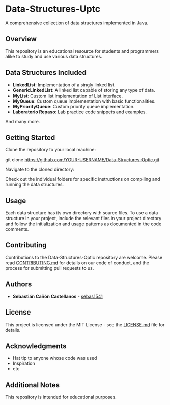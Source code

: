 # Data-Structures-Uptc

A comprehensive collection of data structures implemented in Java.

## Overview

This repository is an educational resource for students and programmers alike to study and use various data structures.

## Data Structures Included

- **LinkedList**: Implementation of a singly linked list.
- **GenericLinkedList**: A linked list capable of storing any type of data.
- **MyList**: Custom list implementation of List interface.
- **MyQueue**: Custom queue implementation with basic functionalities.
- **MyPriorityQueue**: Custom priority queue implementation.
- **Laboratorio Repaso**: Lab practice code snippets and examples.

And many more.

## Getting Started

Clone the repository to your local machine:

git clone https://github.com/YOUR-USERNAME/Data-Structures-Optic.git

Navigate to the cloned directory:

Check out the individual folders for specific instructions on compiling and running the data structures.

## Usage

Each data structure has its own directory with source files. To use a data structure in your project, include the relevant files in your project directory and follow the initialization and usage patterns as documented in the code comments.

## Contributing

Contributions to the Data-Structures-Optic repository are welcome. Please read [CONTRIBUTING.md](CONTRIBUTING.md) for details on our code of conduct, and the process for submitting pull requests to us.

## Authors

- **Sebastián Cañón Castellanos** - [sebas1541](https://github.com/sebas1541)

## License

This project is licensed under the MIT License - see the [LICENSE.md](LICENSE.md) file for details.

## Acknowledgments

- Hat tip to anyone whose code was used
- Inspiration
- etc

## Additional Notes

This repository is intended for educational purposes.
